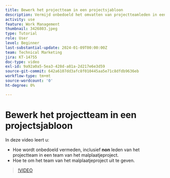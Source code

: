 ```yaml
---
title: Bewerk het projectteam in een projectsjabloon
description: Vermijd onbedoeld het omvatten van projectteamleden in een team van het malplaatjeproject door te leren hoe te om het team van het malplaatjeproject uit te geven.
activity: use
feature: Work Management
thumbnail: 3426803.jpeg
type: Tutorial
role: User
level: Beginner
last-substantial-update: 2024-01-09T00:00:00Z
team: Technical Marketing
jira: KT-14755
doc-type: video
exl-id: 9a92a0a5-5ea3-428d-a81a-2d217e6e3d59
source-git-commit: 642a6107dd3afc8f010445aa5e71c8dfdb9636eb
workflow-type: tm+mt
source-wordcount: '0'
ht-degree: 0%

---
```


# Bewerk het projectteam in een projectsjabloon

In deze video leert u:

* Hoe wordt onbedoeld vermeden, inclusief **non** leden van het projectteam in een team van het malplaatjeproject.
* Hoe te om het team van het malplaatjeproject uit te geven.

>[!VIDEO](https://video.tv.adobe.com/v/3426803/?quality=12&learn=on)
